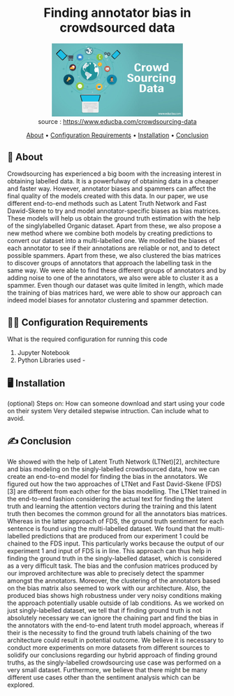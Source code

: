 <div align="center">

# Finding annotator bias in crowdsourced data

<img src='https://github.com/saumyagoyal95/Finding-Annotator-Bias-in-crowdsourced-data/blob/9af557fb15ba0da5edb57202abf3d8d8ca8cb424/Crowd-Sourcing-Data.jpg' width=300px> <br>
source : https://www.educba.com/crowdsourcing-data <br>

  
[About](#about) •
[Configuration Requirements](#configuration-requirements) •
[Installation](#installation) •
[Conclusion](#how-to-contribute)  
  
</div>

## 📒 About <a name="about"></a>

Crowdsourcing has experienced a big boom with the increasing interest in obtaining labelled data. It is a powerfulway of obtaining data in a cheaper and faster way. However, annotator biases and spammers can affect the final quality of the models created with this data. In our paper, we use different end-to-end methods such as Latent Truth Network and Fast Dawid-Skene to try and model annotator-specific biases as bias matrices. These models will help us obtain the ground truth estimation with the help of the singlylabelled Organic dataset. Apart from these, we also propose a new method where we combine both models by creating predictions to convert our dataset into a multi-labelled one. We modelled the biases of each annotator to see if their annotations are reliable or not, and to detect possible spammers. Apart from these, we also clustered the bias matrices to discover groups of annotators that approach the labelling task in the same way. We were able to find these different groups of annotators and by adding noise to one of the annotators, we also were able to cluster it as a spammer. Even though our dataset was quite limited in length, which made the training of bias matrices hard, we were able to show our approach can indeed model biases for annotator clustering and spammer detection.

## 👨‍💻 Configuration Requirements <a name="configuration-requirements"></a>

What is the required configuration for running this code
1. Jupyter Notebook
2. Python Libraries used - 

## 🖥️ Installation <a name="installation"></a>

(optional)
Steps on:  How can someone download and start using your code on their system
Very detailed stepwise intruction. Can include what to avoid.

## ✍️ Conclusion <a name="how-to-contribute"></a>

We showed with the help of Latent Truth Network
(LTNet)[2], architecture and bias modeling on the
singly-labelled crowdsourced data, how we can create an end-to-end model for finding the bias in the
annotators.
We figured out how the two approaches of LTNet
and Fast David-Skene (FDS) [3] are different from
each other for the bias modelling. The LTNet trained
in the end-to-end fashion considering the actual text
for finding the latent truth and learning the attention
vectors during the training and this latent truth then
becomes the common ground for all the annotators
bias matrices. Whereas in the latter approach of FDS,
the ground truth sentiment for each sentence is found
using the multi-labelled dataset.
We found that the multi-labelled predictions that are
produced from our experiment 1 could be chained to
the FDS input. This particularly works because the
output of our experiment 1 and input of FDS is in line.
This approach can thus help in finding the ground truth
in the singly-labelled dataset, which is considered as a
very difficult task.
The bias and the confusion matrices produced by
our improved architecture was able to precisely detect
the spammer amongst the annotators. Moreover, the
clustering of the annotators based on the bias matrix
also seemed to work with our architecture. Also, the
produced bias shows high robustness under very noisy
conditions making the approach potentially usable outside
of lab conditions.
As we worked on just singly-labelled dataset, we tell
that if finding ground truth is not absolutely necessary
we can ignore the chaining part and find the bias in
the annotators with the end-to-end latent truth model
approach, whereas if their is the necessity to find the
ground truth labels chaining of the two architecture
could result in potential outcome.
We believe it is necessary to conduct more experiments
on more datasets from different sources to solidify
our conclusions regarding our hybrid approach of
finding ground truths, as the singly-labelled crowdsourcing
use case was performed on a very small
dataset. Furthermore, we believe that there might be
many different use cases other than the sentiment analysis
which can be explored.
